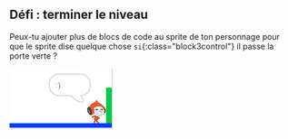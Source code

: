 ## Défi : terminer le niveau

Peux-tu ajouter plus de blocs de code au sprite de ton personnage pour que le sprite dise quelque chose `si`{:class="block3control"} il passe la porte verte ?

![capture d'écran](images/dodge-win.png)